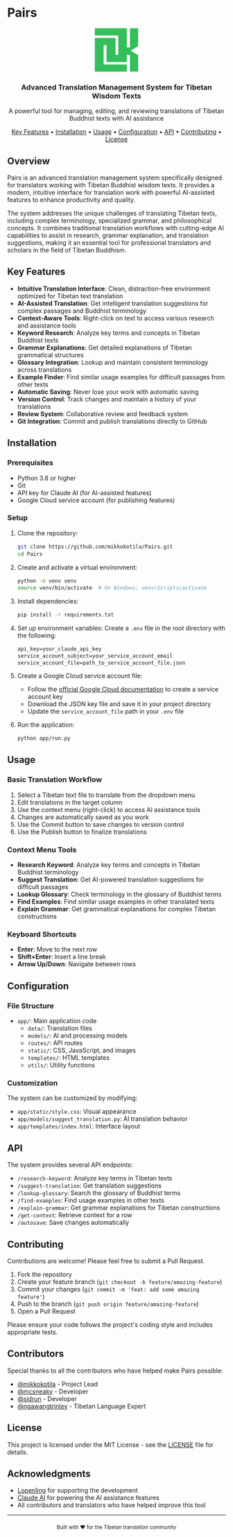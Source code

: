 # Pairs

<div align="center">
  <a href="https://github.com/lopenling">
    <img src="https://raw.githubusercontent.com/lopenling/Home/main/assets/Lopenling-Logo-Icon.png" alt="Lopenling" width="100">
  </a>
  <h3>Advanced Translation Management System for Tibetan Wisdom Texts</h3>
  <p>A powerful tool for managing, editing, and reviewing translations of Tibetan Buddhist texts with AI assistance</p>
</div>

<p align="center">
  <!-- Add badges here when available -->
  <a href="#key-features">Key Features</a> •
  <a href="#installation">Installation</a> •
  <a href="#usage">Usage</a> •
  <a href="#configuration">Configuration</a> •
  <a href="#api">API</a> •
  <a href="#contributing">Contributing</a> •
  <a href="#license">License</a>
</p>

## Overview

Pairs is an advanced translation management system specifically designed for translators working with Tibetan Buddhist wisdom texts. It provides a modern, intuitive interface for translation work with powerful AI-assisted features to enhance productivity and quality.

The system addresses the unique challenges of translating Tibetan texts, including complex terminology, specialized grammar, and philosophical concepts. It combines traditional translation workflows with cutting-edge AI capabilities to assist in research, grammar explanation, and translation suggestions, making it an essential tool for professional translators and scholars in the field of Tibetan Buddhism.

## Key Features

- **Intuitive Translation Interface**: Clean, distraction-free environment optimized for Tibetan text translation
- **AI-Assisted Translation**: Get intelligent translation suggestions for complex passages and Buddhist terminology
- **Context-Aware Tools**: Right-click on text to access various research and assistance tools
- **Keyword Research**: Analyze key terms and concepts in Tibetan Buddhist texts
- **Grammar Explanations**: Get detailed explanations of Tibetan grammatical structures
- **Glossary Integration**: Lookup and maintain consistent terminology across translations
- **Example Finder**: Find similar usage examples for difficult passages from other texts
- **Automatic Saving**: Never lose your work with automatic saving
- **Version Control**: Track changes and maintain a history of your translations
- **Review System**: Collaborative review and feedback system
- **Git Integration**: Commit and publish translations directly to GitHub

## Installation

### Prerequisites

- Python 3.8 or higher
- Git
- API key for Claude AI (for AI-assisted features)
- Google Cloud service account (for publishing features)

### Setup

1. Clone the repository:
   ```bash
   git clone https://github.com/mikkokotila/Pairs.git
   cd Pairs
   ```

2. Create and activate a virtual environment:
   ```bash
   python -m venv venv
   source venv/bin/activate  # On Windows: venv\Scripts\activate
   ```

3. Install dependencies:
   ```bash
   pip install -r requirements.txt
   ```

4. Set up environment variables:
   Create a `.env` file in the root directory with the following:
   ```
   api_key=your_claude_api_key
   service_account_subject=your_service_account_email
   service_account_file=path_to_service_account_file.json
   ```

5. Create a Google Cloud service account file:
   - Follow the [official Google Cloud documentation](https://cloud.google.com/iam/docs/creating-managing-service-account-keys#creating) to create a service account key
   - Download the JSON key file and save it in your project directory
   - Update the `service_account_file` path in your `.env` file

6. Run the application:
   ```bash
   python app/run.py
   ```

## Usage

### Basic Translation Workflow

1. Select a Tibetan text file to translate from the dropdown menu
2. Edit translations in the target column
3. Use the context menu (right-click) to access AI assistance tools
4. Changes are automatically saved as you work
5. Use the Commit button to save changes to version control
6. Use the Publish button to finalize translations

### Context Menu Tools

- **Research Keyword**: Analyze key terms and concepts in Tibetan Buddhist terminology
- **Suggest Translation**: Get AI-powered translation suggestions for difficult passages
- **Lookup Glossary**: Check terminology in the glossary of Buddhist terms
- **Find Examples**: Find similar usage examples in other translated texts
- **Explain Grammar**: Get grammatical explanations for complex Tibetan constructions

### Keyboard Shortcuts

- **Enter**: Move to the next row
- **Shift+Enter**: Insert a line break
- **Arrow Up/Down**: Navigate between rows

## Configuration

### File Structure

- `app/`: Main application code
  - `data/`: Translation files
  - `models/`: AI and processing models
  - `routes/`: API routes
  - `static/`: CSS, JavaScript, and images
  - `templates/`: HTML templates
  - `utils/`: Utility functions

### Customization

The system can be customized by modifying:
- `app/static/style.css`: Visual appearance
- `app/models/suggest_translation.py`: AI translation behavior
- `app/templates/index.html`: Interface layout

## API

The system provides several API endpoints:

- `/research-keyword`: Analyze key terms in Tibetan texts
- `/suggest-translation`: Get translation suggestions
- `/lookup-glossary`: Search the glossary of Buddhist terms
- `/find-examples`: Find usage examples in other texts
- `/explain-grammar`: Get grammar explanations for Tibetan constructions
- `/get-context`: Retrieve context for a row
- `/autosave`: Save changes automatically

## Contributing

Contributions are welcome! Please feel free to submit a Pull Request.

1. Fork the repository
2. Create your feature branch (`git checkout -b feature/amazing-feature`)
3. Commit your changes (`git commit -m 'feat: add some amazing feature'`)
4. Push to the branch (`git push origin feature/amazing-feature`)
5. Open a Pull Request

Please ensure your code follows the project's coding style and includes appropriate tests.

## Contributors

Special thanks to all the contributors who have helped make Pairs possible:

- [@mikkokotila](https://github.com/mikkokotila) - Project Lead
- [@mcsneaky](https://github.com/mcsneaky) - Developer
- [@sidrun](https://github.com/sidrun) - Developer
- [@ngawangtrinley](https://github.com/ngawangtrinley) - Tibetan Language Expert

## License

This project is licensed under the MIT License - see the [LICENSE](LICENSE) file for details.

## Acknowledgments

- [Lopenling](https://github.com/lopenling) for supporting the development
- [Claude AI](https://www.anthropic.com/claude) for powering the AI assistance features
- All contributors and translators who have helped improve this tool

---

<div align="center">
  <sub>Built with ❤️ for the Tibetan translation community</sub>
</div>
